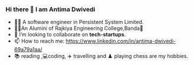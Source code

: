 ### Hi there 👋 I am Antima Dwivedi

- :woman_technologist: A software engineer in Persistent System Limited.
- :woman_student:An Alumini of Rajkiya Engineering College,Banda:post_office:
- 👯 I’m looking to collaborate on <b>tech-startups</b>.
- 📫 How to reach me: https://www.linkedin.com/in/antima-dwivedi-69a79a1aa/<br>
- :books: reading ,:computer:coding, :airplane: travelling and :chess_pawn: playing chess are my hobbies.
 
